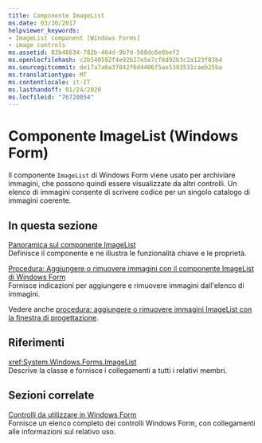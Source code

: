 ```yaml
---
title: Componente ImageList
ms.date: 03/30/2017
helpviewer_keywords:
- ImageList component [Windows Forms]
- image controls
ms.assetid: 83b48634-782b-464d-9b7d-568dc6e0bef2
ms.openlocfilehash: c2b540592f4e92b27e5e7cf8d92b3c2a123f83b4
ms.sourcegitcommit: de17a7a0a37042f0d4406f5ae5393531caeb25ba
ms.translationtype: MT
ms.contentlocale: it-IT
ms.lasthandoff: 01/24/2020
ms.locfileid: "76728054"
---
```

# <a name="imagelist-component-windows-forms"></a>Componente ImageList (Windows Form)
Il componente `ImageList` di Windows Form viene usato per archiviare immagini, che possono quindi essere visualizzate da altri controlli. Un elenco di immagini consente di scrivere codice per un singolo catalogo di immagini coerente.  
  
## <a name="in-this-section"></a>In questa sezione  
 [Panoramica sul componente ImageList](imagelist-component-overview-windows-forms.md)  
 Definisce il componente e ne illustra le funzionalità chiave e le proprietà.  
  
 [Procedura: Aggiungere o rimuovere immagini con il componente ImageList di Windows Form](how-to-add-or-remove-images-with-the-windows-forms-imagelist-component.md)  
 Fornisce indicazioni per aggiungere e rimuovere immagini dall'elenco di immagini.  
  
 Vedere anche [procedura: aggiungere o rimuovere immagini ImageList con la finestra di progettazione](how-to-add-or-remove-imagelist-images-with-the-designer.md).  
  
## <a name="reference"></a>Riferimenti  
 <xref:System.Windows.Forms.ImageList>  
 Descrive la classe e fornisce i collegamenti a tutti i relativi membri.  
  
## <a name="related-sections"></a>Sezioni correlate  
 [Controlli da utilizzare in Windows Form](controls-to-use-on-windows-forms.md)  
 Fornisce un elenco completo dei controlli Windows Form, con collegamenti alle informazioni sul relativo uso.
